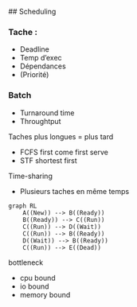 ## Scheduling

### Tache :

* Deadline
* Temp d’exec
* Dépendances
* (Priorité)

### Batch

* Turnaround time
* Throughtput

Taches plus longues = plus tard

* FCFS first come first serve
* STF shortest first

Time-sharing

* Plusieurs taches en même temps

```mermaid
graph RL
	A((New)) --> B((Ready))
	B((Ready)) --> C((Run))
	C((Run)) --> D((Wait))
	C((Run)) --> B((Ready))
	D((Wait)) --> B((Ready))
	C((Run)) --> E((Dead))
```



bottleneck

* cpu bound
* io bound
* memory bound